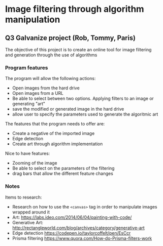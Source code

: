 # Image filtering through algorithm manipulation
## Q3 Galvanize project (Rob, Tommy, Paris)
The objective of this project is to create an online tool for image filtering and generation through the use of algorithms

### Program features
The program will allow the following actions:
- Open images from the hard drive
- Open images from a URL
- Be able to select between two options. Applying filters to an image or generating "art"
- save the modified or generated image in the hard drive
- allow user to specify the parameters used to generate the algoritmic art

The features that the program needs to offer are:
- Create a negative of the imported image
- Edge detection
- Create art through algorithm implementation

Nice to have features:
- Zooming of the image
- Be able to select on the parameters of the filtering
- drag bars that allow the different feature changes

### Notes
Items to research:
- Research on how to use the `<canvas>` tag in order to manipulate images wrapped around it
- Art:
https://labs.ideo.com/2014/06/04/painting-with-code/
- Generative Art:
http://rectangleworld.com/blog/archives/category/generative-art
- Edge detection https://codepen.io/taylorcoffelt/pen/EsCcr
- Prisma filtering https://www.quora.com/How-do-Prisma-filters-work

